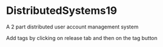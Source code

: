 # DistributedSystems19
A 2 part distributed user account management system


Add tags by clicking on release tab and then on the tag button
